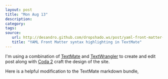```yaml
---
layout: post
title: "Mon Aug 13"
description:
category:
tags:
source:
   url: http://desandro.github.com/dropshado.ws/post/yaml-front-matter-markdown-textmate.html
   title: "YAML Front Matter syntax highlighting in TextMate"
---
```


I'm using a combination of [TextMate](https://github.com/textmate/textmate) and [TextWrangler](http://www.barebones.com/products/textwrangler/index.shtml) to create and edit post along with [Coda 2](http://www.panic.com/coda/) craft the design of the site.

Here is a helpful modification to the TextMate markdown bundle,
